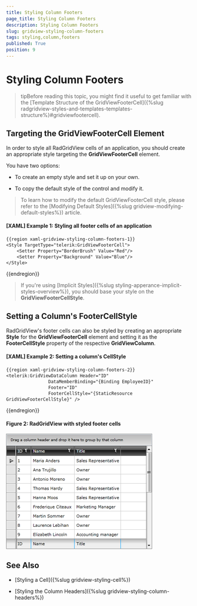 ```yaml
---
title: Styling Column Footers
page_title: Styling Column Footers
description: Styling Column Footers
slug: gridview-styling-column-footers
tags: styling,column,footers
published: True
position: 9
---
```


# Styling Column Footers


>tipBefore reading this topic, you might find it useful to get familiar with the [Template Structure of the GridViewFooterCell]({%slug radgridview-styles-and-templates-templates-structure%}#gridviewfootercell).

## Targeting the GridViewFooterCell Element

In order to style all RadGridView cells of an application, you should create an appropriate style targeting the __GridViewFooterCell__ element.

You have two options:

* To create an empty style and set it up on your own.

* To copy the default style of the control and modify it.

>To learn how to modify the default GridViewFooterCell style, please refer to the [Modifying Default Styles]({%slug gridview-modifying-default-styles%}) article.

#### __[XAML] Example 1: Styling all footer cells of an application__

	{{region xaml-gridview-styling-column-footers-1}}
	<Style TargetType="telerik:GridViewFooterCell">
	    <Setter Property="BorderBrush" Value="Red"/>
	    <Setter Property="Background" Value="Blue"/>
	</Style>
{{endregion}}

>If you're using [Implicit Styles]({%slug styling-apperance-implicit-styles-overview%}), you should base your style on the __GridViewFooterCellStyle__.

## Setting a Column's FooterCellStyle

RadGridView's footer cells can also be styled by creating an appropriate __Style__ for the **GridViewFooterCell** element and setting it as the __FooterCellStyle__ property of the respective __GridViewColumn__. 

#### __[XAML] Example 2: Setting a column's CellStyle__

	{{region xaml-gridview-styling-column-footers-2}}
	<telerik:GridViewDataColumn Header="ID"
	                DataMemberBinding="{Binding EmployeeID}"
	                Footer="ID"
	                FooterCellStyle="{StaticResource GridViewFooterCellStyle}" />
{{endregion}}

#### __Figure 2: RadGridView with styled footer cells__

![RadGridView with styled footer cells](images/RadGridView_Styles_and_Templates_Styling_GridViewColumnFooterCell_03.png)

## See Also

 * [Styling a Cell]({%slug gridview-styling-cell%})

 * [Styling the Column Headers]({%slug gridview-styling-column-headers%})
